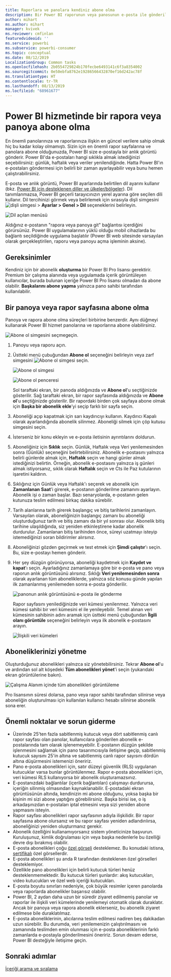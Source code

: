 ```yaml
---
title: Raporlara ve panolara kendiniz abone olma
description: Bir Power BI raporunun veya panosunun e-posta ile gönderilen bir anlık görüntüsüne abone olmayı öğrenin.
author: mihart
ms.author: mihart
manager: kvivek
ms.reviewer: cmfinlan
featuredvideoid: ''
ms.service: powerbi
ms.subservice: powerbi-consumer
ms.topic: conceptual
ms.date: 08/12/2019
LocalizationGroup: Common tasks
ms.openlocfilehash: 2b0554729824b170fecbe6493141c6f3a8354002
ms.sourcegitcommit: 0e50ebfa8762e19286566432870ef16d242ac78f
ms.translationtype: HT
ms.contentlocale: tr-TR
ms.lasthandoff: 08/13/2019
ms.locfileid: "68961677"
---
```

# <a name="subscribe-to-a-report-or-dashboard-in-the-power-bi-service"></a>Power BI hizmetinde bir rapora veya panoya abone olma 
En önemli panolarınıza ve raporlarınıza ilişkin en güncel verilere sahip olmak hiç bu kadar kolay olmamıştı. Sizin için en önemli rapor sayfalarına ve panolara abone olduğunuzda, Power BI size e-postayla bir anlık görüntü gönderir. Power BI'da e-postaları hangi sıklıkla almak istediğinizi seçebilirsiniz: günlük, haftalık veya veriler yenilendiğinde. Hatta Power BI'ın e-postaları göndermesi için belirli bir zaman ayarlayabilir veya bunu hemen çalıştırabilirsiniz.  

E-posta ve anlık görüntü, Power BI ayarlarında belirtilen dil ayarını kullanır (bkz. [Power BI için desteklenen diller ve ülkeler/bölgeler](../supported-languages-countries-regions.md)). Dil tanımlanmazsa, Power BI geçerli tarayıcınızın yerel ayarına göre seçilen dili kullanır. Dil tercihinizi görmek veya belirlemek için sırasıyla dişli simgesini ![dişli simgesi](./media/end-user-subscribe/power-bi-settings-icon.png) > **Ayarlar > Genel > Dil** seçeneklerini belirleyin. 

![Dil açılan menüsü](./media/end-user-subscribe/power-bi-language.png)

Aldığınız e-postanın "rapora veya panoya git" bağlantısı içerdiğini görürsünüz. Power BI uygulamalarının yüklü olduğu mobil cihazlarda bu bağlantı seçildiğinde uygulama başlatılır (Power BI web sitesinde varsayılan olarak gerçekleştirilen, raporu veya panoyu açma işleminin aksine).


## <a name="requirements"></a>Gereksinimler
Kendiniz için bir abonelik **oluşturma** bir Power BI Pro lisansı gerektirir. Premium bir çalışma alanında veya uygulamada içerik görüntüleyen kullanıcılar, burada bulunan içeriğe Power BI Pro lisansı olmadan da abone olabilir. **Başkalarını abone yapma** yalnızca pano sahibi tarafından kullanılabilir. 

## <a name="subscribe-to-a-dashboard-or-a-report-page"></a>Bir panoya veya rapor sayfasına abone olma
Panoya ve rapora abone olma süreçleri birbirine benzerdir. Aynı düğmeyi kullanarak Power BI hizmet panolarına ve raporlarına abone olabilirsiniz.
 
![Abone ol simgesini seçme](./media/end-user-subscribe/power-bi-subscribe-orientation.png)geçin.

1. Panoyu veya raporu açın.
2. Üstteki menü çubuğundan **Abone ol** seçeneğini belirleyin veya zarf simgesini ![Abone ol simgesi](./media/end-user-subscribe/power-bi-icon-envelope.png) seçin.
   
   ![Abone ol simgesi](./media/end-user-subscribe/power-bi-subscribe-icon.png)

   ![Abone ol penceresi](./media/end-user-subscribe/power-bi-emails-newest.png)
    
    Sol taraftaki ekran, bir panoda aldığınızda ve **Abone ol**'u seçtiğinizde gösterilir. Sağ taraftaki ekran, bir rapor sayfasında aldığınızda ve **Abone ol**'u seçtiğinizde gösterilir. Bir rapordaki birden çok sayfaya abone olmak için **Başka bir abonelik ekle**’yi seçip farklı bir sayfa seçin. 

4. Aboneliği açıp kapatmak için sarı kaydırıcıyı kullanın.  Kaydırıcı Kapalı olarak ayarlandığında abonelik silinmez. Aboneliği silmek için çöp kutusu simgesini seçin.

5. İsterseniz bir konu ekleyin ve e-posta iletisinin ayrıntılarını doldurun. 

5. Aboneliğiniz için **Sıklık** seçin.  Günlük, Haftalık veya Veri yenilemesinden sonra (Günlük) seçeneğini belirtebilirsiniz.  Abonelik e-postasını yalnızca belirli günlerde almak için, **Haftalık** seçin ve hangi günler almak istediğinizi belirtin.  Örneğin, abonelik e-postasını yalnızca iş günleri almak istiyorsanız, sıklık olarak **Haftalık** seçin ve Cts ile Paz kutularının işaretini kaldırın.   

6. Sıklığınız için Günlük veya Haftalık'ı seçerek ve abonelik için **Zamanlanan** **Saat**'i girerek, e-postanın gönderilme zamanını ayarlayın.  Abonelik işi o zaman başlar. Bazı senaryolarda, e-postanın gelen kutunuza teslim edilmesi birkaç dakika sürebilir.    

7. Tarih alanlarına tarih girerek başlangıç ve bitiş tarihlerini zamanlayın. Varsayılan olarak, aboneliğinizin başlangıç zamanı bu aboneliği oluşturduğunuz tarih ve bitiş zamanı da bir yıl sonrası olur. Abonelik bitiş tarihine ulaşıldığında, siz yeniden etkinleştirene kadar abonelik durdurulur.  Zamanlanan bitiş tarihinden önce, süreyi uzatmayı isteyip istemediğinizi soran bildirimler alırsınız.     

8. Aboneliğinizi gözden geçirmek ve test etmek için **Şimdi çalıştır**'ı seçin.  Bu, size e-postayı hemen gönderir. 

8. Her şey düzgün görünüyorsa, aboneliği kaydetmek için **Kaydet ve kapat**'ı seçin. Ayarladığınız zamanlamaya göre bir e-posta ve pano veya raporun anlık görüntüsünü alırsınız. Sıklığı **Veri yenilemesinden sonra** olarak ayarlanan tüm aboneliklerde, yalnızca söz konusu günde yapılan ilk zamanlanmış yenilemeden sonra e-posta gönderilir.
   
   ![panonun anlık görüntüsünü e-posta ile gönderme](media/end-user-subscribe/power-bi-subscribe-email.png)
   
    Rapor sayfasını yenilediğinizde veri kümesi yenilenmez. Yalnızca veri kümesi sahibi bir veri kümesini el ile yenileyebilir. Temel alınan veri kümesinin sahibinin adını aramak için üstteki menü çubuğundan **İlgili olanı görüntüle** seçeneğini belirleyin veya ilk abonelik e-postasını arayın.
   
    ![İlişkili veri kümeleri](./media/end-user-subscribe/power-bi-view-related-screen.png)


## <a name="manage-your-subscriptions"></a>Aboneliklerinizi yönetme
Oluşturduğunuz abonelikleri yalnızca siz yönetebilirsiniz. Tekrar **Abone ol**'u ve ardından sol alt köşedeki **Tüm abonelikleri yönet**'i seçin (yukarıdaki ekran görüntülerine bakın). 

![Çalışma Alanım içinde tüm abonelikleri görüntüleme](./media/end-user-subscribe/power-bi-manage.png)

Pro lisansının süresi dolarsa, pano veya rapor sahibi tarafından silinirse veya aboneliğin oluşturulması için kullanılan kullanıcı hesabı silinirse abonelik sona erer.

## <a name="considerations-and-troubleshooting"></a>Önemli noktalar ve sorun giderme
* Üzerinde 25’ten fazla sabitlenmiş kutucuk veya dört sabitlenmiş canlı rapor sayfası olan panolar, kullanıcılara gönderilen abonelik e-postalarında tam olarak işlenemeyebilir. E-postanın düzgün şekilde işlenmesini sağlamak için pano tasarımcısıyla iletişime geçip, sabitlenmiş kutucuk sayısını 25'in altına ve sabitlenmiş canlı rapor sayısını dördün altına düşürmesini istemenizi öneririz.  
* Pano e-posta abonelikleri için, satır düzeyi güvenlik (RLS) uygulanan kutucuklar varsa bunlar görüntülenmez.  Rapor e-posta abonelikleri için, veri kümesi RLS kullanıyorsa bir abonelik oluşturamazsınız.
* E-postanızdaki bağlantılar (içerik bağlantıları) çalışmayı durdurursa, içeriğin silinmiş olmasından kaynaklanabilir. E-postadaki ekran görüntüsünün altında, kendinizin mi abone olduğunu, yoksa başka bir kişinin mi sizi abone yaptığını görebilirsiniz. Başka birisi ise, o iş arkadaşınızdan e-postaları iptal etmesini veya sizi yeniden abone yapmasını isteyin.
* Rapor sayfası abonelikleri rapor sayfasının adıyla ilişkilidir. Bir rapor sayfasına abone olursanız ve bu rapor sayfası yeniden adlandırılırsa, aboneliğinizi yeniden oluşturmanız gerekir.
* Abonelik özelliğini kullanamıyorsanız sistem yöneticinize başvurun. Kuruluşunuz, kimlik doğrulaması için veya başka nedenlerle bu özelliği devre dışı bırakmış olabilir.  
* E-posta abonelikleri çoğu [özel görseli](../power-bi-custom-visuals.md) desteklemez.  Bu konudaki istisna, [sertifikalı](../power-bi-custom-visuals-certified.md) özel görsellerdir.  
* E-posta abonelikleri şu anda R tarafından desteklenen özel görselleri desteklemiyor.  
* Özellikle pano abonelikleri için belirli kutucuk türleri henüz desteklenmemektedir.  Bu kutucuk türleri şunlardır: akış kutucukları, video kutucukları ve özel web içeriği kutucukları.     
* E-posta boyutu sınırları nedeniyle, çok büyük resimler içeren panolarda veya raporlarda abonelikler başarısız olabilir.    
* Power BI, 2 aydan daha uzun bir süredir ziyaret edilmemiş panolar ve raporlar ile ilişkili veri kümelerinde yenilemeyi otomatik olarak duraklatır.  Ancak bir panoya veya rapora abonelik eklerseniz, bu abonelik ziyaret edilmese bile duraklatılmaz.
* E-posta aboneliklerinin, alıcılarına teslim edilmesi nadiren beş dakikadan uzun sürebilir.  Bu durumda, veri yenilemenizin çalıştırılmasını ve zamanında teslimden emin olunması için e-posta aboneliklerinin farklı zamanlarda e-postayla gönderilmesini öneririz.  Sorun devam ederse, Power BI desteğiyle iletişime geçin.

## <a name="next-steps"></a>Sonraki adımlar

[İçeriği arama ve sıralama](end-user-search-sort.md)
